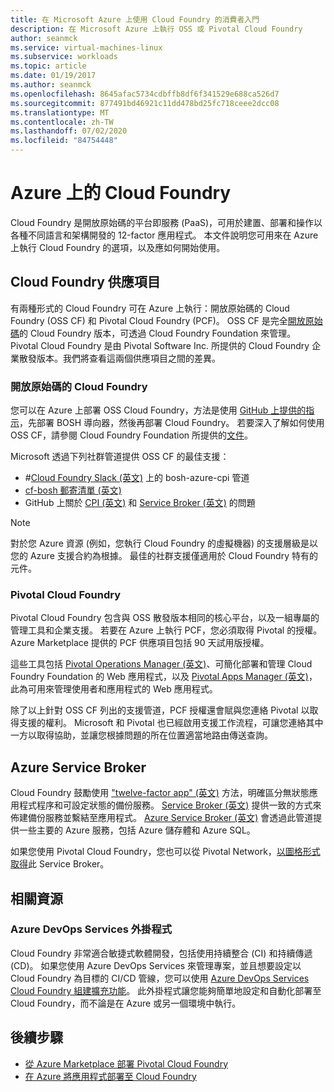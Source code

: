 ```yaml
---
title: 在 Microsoft Azure 上使用 Cloud Foundry 的消費者入門
description: 在 Microsoft Azure 上執行 OSS 或 Pivotal Cloud Foundry
author: seanmck
ms.service: virtual-machines-linux
ms.subservice: workloads
ms.topic: article
ms.date: 01/19/2017
ms.author: seanmck
ms.openlocfilehash: 8645afac5734cdbffb8df6f341529e688ca526d7
ms.sourcegitcommit: 877491bd46921c11dd478bd25fc718ceee2dcc08
ms.translationtype: MT
ms.contentlocale: zh-TW
ms.lasthandoff: 07/02/2020
ms.locfileid: "84754448"
---
```

# <a name="cloud-foundry-on-azure"></a>Azure 上的 Cloud Foundry

Cloud Foundry 是開放原始碼的平台即服務 (PaaS)，可用於建置、部署和操作以各種不同語言和架構開發的 12-factor 應用程式。 本文件說明您可用來在 Azure 上執行 Cloud Foundry 的選項，以及應如何開始使用。

## <a name="cloud-foundry-offerings"></a>Cloud Foundry 供應項目

有兩種形式的 Cloud Foundry 可在 Azure 上執行：開放原始碼的 Cloud Foundry (OSS CF) 和 Pivotal Cloud Foundry (PCF)。 OSS CF 是完全[開放原始碼](https://github.com/cloudfoundry)的 Cloud Foundry 版本，可透過 Cloud Foundry Foundation 來管理。 Pivotal Cloud Foundry 是由 Pivotal Software Inc. 所提供的 Cloud Foundry 企業散發版本。我們將查看這兩個供應項目之間的差異。

### <a name="open-source-cloud-foundry"></a>開放原始碼的 Cloud Foundry

您可以在 Azure 上部署 OSS Cloud Foundry，方法是使用 [GitHub 上提供的指示](https://github.com/cloudfoundry-incubator/bosh-azure-cpi-release/blob/master/docs/guidance.md)，先部署 BOSH 導向器，然後再部署 Cloud Foundry。 若要深入了解如何使用 OSS CF，請參閱 Cloud Foundry Foundation 所提供的[文件](https://docs.cloudfoundry.org/)。

Microsoft 透過下列社群管道提供 OSS CF 的最佳支援：

- #<a name="bosh-azure-cpi-channel-on-cloud-foundry-slack"></a>[Cloud Foundry Slack (英文)](https://slack.cloudfoundry.org/) 上的 bosh-azure-cpi 管道
- [cf-bosh 郵寄清單 (英文)](https://lists.cloudfoundry.org/pipermail/cf-bosh)
- GitHub 上關於 [CPI (英文)](https://github.com/cloudfoundry-incubator/bosh-azure-cpi-release/issues) 和 [Service Broker (英文)](https://github.com/Azure/meta-azure-service-broker/issues) 的問題

>[!NOTE]
> 對於您 Azure 資源 (例如，您執行 Cloud Foundry 的虛擬機器) 的支援層級是以您的 Azure 支援合約為根據。 最佳的社群支援僅適用於 Cloud Foundry 特有的元件。

### <a name="pivotal-cloud-foundry"></a>Pivotal Cloud Foundry

Pivotal Cloud Foundry 包含與 OSS 散發版本相同的核心平台，以及一組專屬的管理工具和企業支援。 若要在 Azure 上執行 PCF，您必須取得 Pivotal 的授權。 Azure Marketplace 提供的 PCF 供應項目包括 90 天試用版授權。

這些工具包括 [Pivotal Operations Manager (英文)](https://docs.pivotal.io/pivotalcf/customizing/)、可簡化部署和管理 Cloud Foundry Foundation 的 Web 應用程式，以及 [Pivotal Apps Manager (英文)](https://docs.pivotal.io/pivotalcf/console/)，此為可用來管理使用者和應用程式的 Web 應用程式。

除了以上針對 OSS CF 列出的支援管道，PCF 授權還會賦與您連絡 Pivotal 以取得支援的權利。 Microsoft 和 Pivotal 也已經啟用支援工作流程，可讓您連絡其中一方以取得協助，並讓您根據問題的所在位置適當地路由傳送查詢。

## <a name="azure-service-broker"></a>Azure Service Broker

Cloud Foundry 鼓勵使用 ["twelve-factor app" (英文)](https://12factor.net/) 方法，明確區分無狀態應用程式程序和可設定狀態的備份服務。 [Service Broker (英文)](https://docs.cloudfoundry.org/services/api.html) 提供一致的方式來佈建備份服務並繫結至應用程式。 [Azure Service Broker (英文)](https://github.com/Azure/meta-azure-service-broker) 會透過此管道提供一些主要的 Azure 服務，包括 Azure 儲存體和 Azure SQL。

如果您使用 Pivotal Cloud Foundry，您也可以從 Pivotal Network，[以圖格形式取得](https://docs.pivotal.io/azure-sb/installing.html)此 Service Broker。

## <a name="related-resources"></a>相關資源

### <a name="azure-devops-services-plugin"></a>Azure DevOps Services 外掛程式

Cloud Foundry 非常適合敏捷式軟體開發，包括使用持續整合 (CI) 和持續傳遞 (CD)。 如果您使用 Azure DevOps Services 來管理專案，並且想要設定以 Cloud Foundry 為目標的 CI/CD 管線，您可以使用 [Azure DevOps Services Cloud Foundry 組建擴充功能](https://marketplace.visualstudio.com/items?itemName=ms-vsts.cloud-foundry-build-extension)。 此外掛程式讓您能夠簡單地設定和自動化部署至 Cloud Foundry，而不論是在 Azure 或另一個環境中執行。

## <a name="next-steps"></a>後續步驟

- [從 Azure Marketplace 部署 Pivotal Cloud Foundry](https://azuremarketplace.microsoft.com/marketplace/apps/pivotal.pivotal-cloud-foundry)
- [在 Azure 將應用程式部署至 Cloud Foundry](./cloudfoundry-deploy-your-first-app.md)

